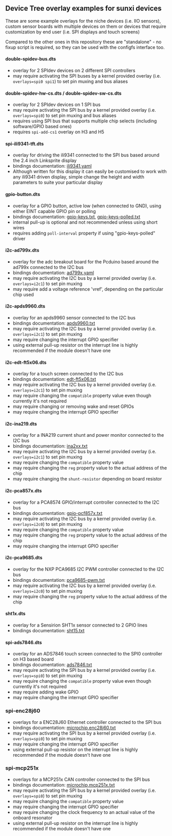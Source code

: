 ## Device Tree overlay examples for sunxi devices

These are some example overlays for the niche devices (i.e. IIO sensors), custom sensor boards with multiple devices on them or devices that require customization by end user (i.e. SPI displays and touch screens)

Compared to the other ones in this repository these are "standalone" - no fixup script is required, so they can be used with the configfs interface too.


#### double-spidev-bus.dts
- overlay for 2 SPIdev devices on 2 different SPI controllers
- may require activating the SPI buses by a kernel provided overlay (i.e. `overlays=spi0 spi1`) to set pin muxing and bus aliases


#### double-spidev-hw-cs.dts / double-spidev-sw-cs.dts
- overlay for 2 SPIdev devices on 1 SPI bus
- may require activating the SPI bus by a kernel provided overlay (i.e. `overlays=spi0`) to set pin muxing and bus aliases
- requires using SPI bus that supports multiple chip selects (including software/GPIO based ones)
- requires `spi-add-cs1` overlay on H3 and H5


#### spi-ili9341-tft.dts
- overlay for driving the ili9341 connected to the SPI bus based around the 2.4 inch Linksprite
display
- bindings documentation: [ili9341.yaml](https://git.kernel.org/pub/scm/linux/kernel/git/stable/linux.git/tree/Documentation/devicetree/bindings/display/panel/ilitek,ili9341.yaml)
- Although written for this display it can easily be customised to work with any ili9341 driven
display, simple change the height and width parameters to suite your particular display


#### gpio-button.dts
- overlay for a GPIO button, active low (when connected to GND), using either EINT capable GPIO pin or polling
- bindings documentation: [gpio-keys.txt](https://git.kernel.org/pub/scm/linux/kernel/git/stable/linux-stable.git/tree/Documentation/devicetree/bindings/input/gpio-keys.txt), [gpio-keys-polled.txt](https://git.kernel.org/pub/scm/linux/kernel/git/stable/linux-stable.git/tree/Documentation/devicetree/bindings/input/gpio-keys-polled.txt)
- internal pull-up is optional and not recommended unless using short wires
- requires adding `poll-interval` property if using "gpio-keys-polled" driver


#### i2c-ad799x.dts
- overlay for the adc breakout board for the Pcduino based around the ad799x connected to the
I2C bus
- bindings documentation: [ad799x.yaml](https://git.kernel.org/pub/scm/linux/kernel/git/stable/linux.git/tree/Documentation/devicetree/bindings/iio/adc/adi,ad799x.yaml)
- may require activating the I2C bus by a kernel provided overlay (i.e. `overlays=i2c1`) to set pin muxing
- may require add a voltage reference 'vref', depending on the particular chip used


#### i2c-apds9960.dts
- overlay for an apds9960 sensor connected to the I2C bus
- bindings documentation: [apds9960.txt](https://git.kernel.org/pub/scm/linux/kernel/git/stable/linux-stable.git/tree/Documentation/devicetree/bindings/iio/light/apds9960.txt)
- may require activating the I2C bus by a kernel provided overlay (i.e. `overlays=i2c1`) to set pin muxing
- may require changing the interrupt GPIO specifier
- using external pull-up resistor on the interrupt line is highly recommended if the module doesn't have one


#### i2c-edt-ft5x06.dts
- overlay for a touch screen connected to the I2C bus
- bindings documentation: [edt-ft5x06.txt](https://git.kernel.org/pub/scm/linux/kernel/git/stable/linux-stable.git/tree/Documentation/devicetree/bindings/input/touchscreen/edt-ft5x06.txt)
- may require activating the I2C bus by a kernel provided overlay (i.e. `overlays=i2c1`) to set pin muxing
- may require changing the `compatible` property value even though currently it's not required
- may require changing or removing wake and reset GPIOs
- may require changing the interrupt GPIO specifier


#### i2c-ina219.dts
- overlay for a INA219 current shunt and power monitor connected to the I2C bus
- bindings documentation: [ina2xx.txt](https://git.kernel.org/pub/scm/linux/kernel/git/stable/linux-stable.git/tree/Documentation/devicetree/bindings/hwmon/ina2xx.txt)
- may require activating the I2C bus by a kernel provided overlay (i.e. `overlays=i2c1`) to set pin muxing
- may require changing the `compatible` property value
- may require changing the `reg` property value to the actual address of the chip
- may require changing the `shunt-resistor` depending on board resistor


#### i2c-pca857x.dts
- overlay for a PCA8574 GPIO/interrupt controller connected to the I2C bus
- bindings documentation: [gpio-pcf857x.txt](https://git.kernel.org/pub/scm/linux/kernel/git/stable/linux-stable.git/tree/Documentation/devicetree/bindings/gpio/gpio-pcf857x.txt)
- may require activating the I2C bus by a kernel provided overlay (i.e. `overlays=i2c0`) to set pin muxing
- may require changing the `compatible` property value
- may require changing the `reg` property value to the actual address of the chip
- may require changing the interrupt GPIO specifier

#### i2c-pca9685.dts
- overlay for the NXP PCA9685 I2C PWM controller connected to the I2C bus
- bindings documentation: [pca9685-pwm.txt](https://git.kernel.org/pub/scm/linux/kernel/git/stable/linux.git/tree/Documentation/devicetree/bindings/pwm/nxp,pca9685-pwm.txt)
- may require activating the I2C bus by a kernel provided overlay (i.e. `overlays=i2c0`) to set pin muxing
- may require changing the `reg` property value to the actual address of the chip


#### sht1x.dts
- overlay for a Sensirion SHT1x sensor connected to 2 GPIO lines
- bindings documentation: [sht15.txt](https://git.kernel.org/pub/scm/linux/kernel/git/stable/linux-stable.git/tree/Documentation/devicetree/bindings/hwmon/sht15.txt)


#### spi-ads7846.dts
- overlay for an ADS7846 touch screen connected to the SPI0 controller on H3 based board
- bindings documentation: [ads7846.txt](https://git.kernel.org/pub/scm/linux/kernel/git/stable/linux-stable.git/tree/Documentation/devicetree/bindings/input/touchscreen/ads7846.txt)
- may require activating the SPI bus by a kernel provided overlay (i.e. `overlays=spi0`) to set pin muxing
- may require changing the `compatible` property value even though currently it's not required
- may require adding wake GPIO
- may require changing the interrupt GPIO specifier


### spi-enc28j60
- overlays for a ENC28J60 Ethernet controller connected to the SPI bus
- bindings documentation: [microchip,enc28j60.txt](https://git.kernel.org/pub/scm/linux/kernel/git/stable/linux-stable.git/tree/Documentation/devicetree/bindings/net/microchip,enc28j60.txt)
- may require activating the SPI bus by a kernel provided overlay (i.e. `overlays=spi0`) to set pin muxing
- may require changing the interrupt GPIO specifier
- using external pull-up resistor on the interrupt line is highly recommended if the module doesn't have one


### spi-mcp251x
- overlays for a MCP251x CAN controller connected to the SPI bus
- bindings documentation: [microchip,mcp251x.txt](https://git.kernel.org/pub/scm/linux/kernel/git/stable/linux-stable.git/tree/Documentation/devicetree/bindings/net/can/microchip,mcp251x.txt)
- may require activating the SPI bus by a kernel provided overlay (i.e. `overlays=spi0`) to set pin muxing
- may require changing the `compatible` property value
- may require changing the interrupt GPIO specifier
- may require changing the clock frequency to an actual value of the onboard resonator
- using external pull-up resistor on the interrupt line is highly recommended if the module doesn't have one
